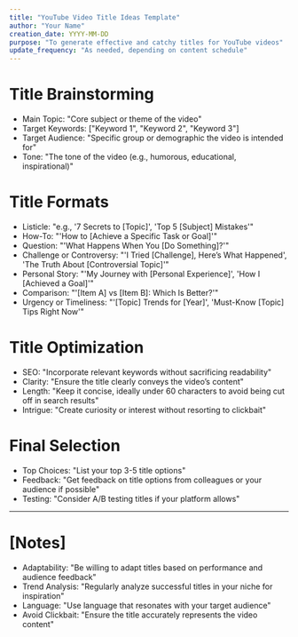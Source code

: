 ```yaml
---
title: "YouTube Video Title Ideas Template"
author: "Your Name"
creation_date: YYYY-MM-DD
purpose: "To generate effective and catchy titles for YouTube videos"
update_frequency: "As needed, depending on content schedule"
---
```


# Title Brainstorming
- Main Topic: "Core subject or theme of the video"
- Target Keywords: ["Keyword 1", "Keyword 2", "Keyword 3"]
- Target Audience: "Specific group or demographic the video is intended for"
- Tone: "The tone of the video (e.g., humorous, educational, inspirational)"

# Title Formats
- Listicle: "e.g., '7 Secrets to [Topic]', 'Top 5 [Subject] Mistakes'"
- How-To: "'How to [Achieve a Specific Task or Goal]'"
- Question: "'What Happens When You [Do Something]?'"
- Challenge or Controversy: "'I Tried [Challenge], Here’s What Happened', 'The Truth About [Controversial Topic]'"
- Personal Story: "'My Journey with [Personal Experience]', 'How I [Achieved a Goal]'"
- Comparison: "'[Item A] vs [Item B]: Which Is Better?'"
- Urgency or Timeliness: "'[Topic] Trends for [Year]', 'Must-Know [Topic] Tips Right Now'"

# Title Optimization
- SEO: "Incorporate relevant keywords without sacrificing readability"
- Clarity: "Ensure the title clearly conveys the video’s content"
- Length: "Keep it concise, ideally under 60 characters to avoid being cut off in search results"
- Intrigue: "Create curiosity or interest without resorting to clickbait"

# Final Selection
- Top Choices: "List your top 3-5 title options"
- Feedback: "Get feedback on title options from colleagues or your audience if possible"
- Testing: "Consider A/B testing titles if your platform allows"

---

# [Notes]
- Adaptability: "Be willing to adapt titles based on performance and audience feedback"
- Trend Analysis: "Regularly analyze successful titles in your niche for inspiration"
- Language: "Use language that resonates with your target audience"
- Avoid Clickbait: "Ensure the title accurately represents the video content"
